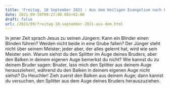 ```yaml
---
title: 'Freitag, 10 September 2021 : Aus dem Heiligen Evangelium nach Lukas - Lk 6,39-42.'
date: 2021-09-10T09:27:00.001+02:00
draft: false
url: /2021/09/freitag-10-september-2021-aus-dem.html
---
```


In jener Zeit sprach Jesus zu seinen Jüngern: Kann ein Blinder einen Blinden führen? Werden nicht beide in eine Grube fallen? Der Jünger steht nicht über seinem Meister; jeder aber, der alles gelernt hat, wird wie sein Meister sein. Warum siehst du den Splitter im Auge deines Bruders, aber den Balken in deinem eigenen Auge bemerkst du nicht? Wie kannst du zu deinem Bruder sagen: Bruder, lass mich den Splitter aus deinem Auge herausziehen!, während du den Balken in deinem eigenen Auge nicht siehst? Du Heuchler! Zieh zuerst den Balken aus deinem Auge; dann kannst du versuchen, den Splitter aus dem Auge deines Bruders herauszuziehen.